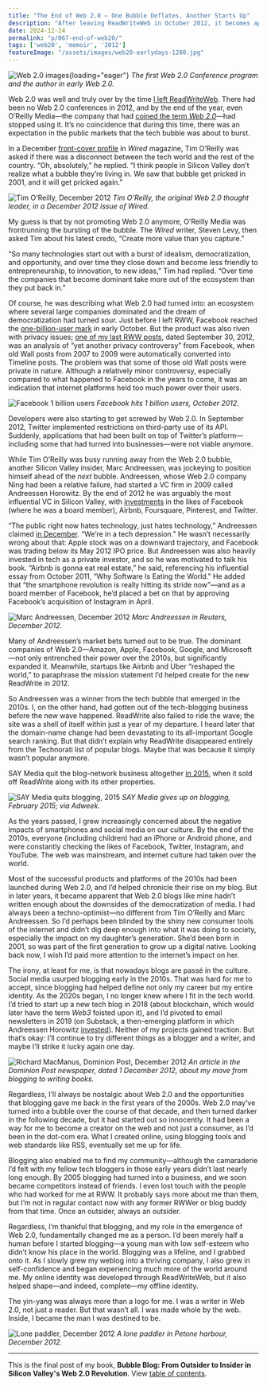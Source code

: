 ```yaml
---
title: "The End of Web 2.0 — One Bubble Deflates, Another Starts Up"
description: "After leaving ReadWriteWeb in October 2012, it becomes apparent that the Web 2.0 era is over. I reflect on what the Web 2.0 bubble meant and how the internet industry continues to evolve."
date: 2024-12-24
permalink: "p/067-end-of-web20/"
tags: ['web20', 'memoir', '2012']
featureImage: "/assets/images/web20-earlydays-1280.jpg"
---
```


![Web 2.0 images](/assets/images/web20-earlydays-1280.jpg){loading="eager"}
*The first Web 2.0 Conference program and the author in early Web 2.0.*

Web 2.0 was well and truly over by the time [I left ReadWriteWeb](/p/066-readwriteweb-2012/). There had been no Web 2.0 conferences in 2012, and by the end of the year, even O’Reilly Media—the company that had [coined the term *Web 2.0*](/p/003-the-first-web-20-conference-2004)—had stopped using it. It’s no coincidence that during this time, there was an expectation in the public markets that the tech bubble was about to burst.

In a December [front-cover profile](https://web.archive.org/web/20121226041610/http://www.wired.com/business/2012/12/mf-tim-oreilly-qa/all/) in *Wired* magazine, Tim O’Reilly was asked if there was a disconnect between the tech world and the rest of the country. “Oh, absolutely,” he replied. “I think people in Silicon Valley don’t realize what a bubble they’re living in. We saw that bubble get pricked in 2001, and it will get pricked again.”

![Tim O'Reilly, December 2012](/assets/images/timoreilly-dec2012.jpg)
*Tim O'Reilly, the original Web 2.0 thought leader, in a December 2012 issue of Wired.*

My guess is that by not promoting Web 2.0 anymore, O’Reilly Media was frontrunning the bursting of the bubble. The *Wired* writer, Steven Levy, then asked Tim about his latest credo, “Create more value than you capture.” 

“So many technologies start out with a burst of idealism, democratization, and opportunity, and over time they close down and become less friendly to entrepreneurship, to innovation, to new ideas,” Tim had replied. “Over time the companies that become dominant take more out of the ecosystem than they put back in.”

Of course, he was describing what Web 2.0 had turned into: an ecosystem where several large companies dominated and the dream of democratization had turned sour. Just before I left RWW, Facebook reached the [one-billion-user mark](https://money.cnn.com/2012/10/04/technology/facebook-billion-users/index.html) in early October. But the product was also riven with privacy issues; [one of my last RWW posts](https://web.archive.org/web/20121002205645/http://www.readwriteweb.com/archives/yes-facebook-this-was-a-privacy-bungle-heres-what-you-shouldve-done.php), dated September 30, 2012, was an analysis of “yet another privacy controversy” from Facebook, when old Wall posts from 2007 to 2009 were automatically converted into Timeline posts. The problem was that some of those old Wall posts were private in nature. Although a relatively minor controversy, especially compared to what happened to Facebook in the years to come, it was an indication that internet platforms held too much power over their users.

![Facebook 1 billion users](/assets/images/facebook-1billion-oct2012.jpg)
*Facebook hits 1 billion users, October 2012.*

Developers were also starting to get screwed by Web 2.0. In September 2012, Twitter implemented restrictions on third-party use of its API. Suddenly, applications that had been built on top of Twitter’s platform—including some that had turned into businesses—were not viable anymore.

While Tim O’Reilly was busy running away from the Web 2.0 bubble, another Silicon Valley insider, Marc Andreessen, was jockeying to position himself ahead of the *next* bubble. Andreessen, whose Web 2.0 company Ning had been a relative failure, had started a VC firm in 2009 called Andreessen Horowitz. By the end of 2012 he was arguably the most influential VC in Silicon Valley, with [investments](https://web.archive.org/web/20121222221639/http://a16z.com/portfolio/) in the likes of Facebook (where he was a board member), Airbnb, Foursquare, Pinterest, and Twitter.

“The public right now hates technology, just hates technology,” Andreessen claimed [in December](https://www.reuters.com/article/us-venture-andreessen-dealbook-idUSBRE8BB1GZ20121212). “We’re in a tech depression.” He wasn’t necessarily wrong about that: Apple stock was on a downward trajectory, and Facebook was trading below its May 2012 IPO price. But Andreessen was also heavily invested in tech as a private investor, and so he was motivated to talk his book. “Airbnb is gonna eat real estate,” he said, referencing his influential essay from October 2011, “Why Software Is Eating the World.” He added that “the smartphone revolution is really hitting its stride now”—and as a board member of Facebook, he’d placed a bet on that by approving Facebook’s acquisition of Instagram in April.

![Marc Andreessen, December 2012](/assets/images/andreessen-bubble-dec2012.jpg)
*Marc Andreessen in Reuters, December 2012.*

Many of Andreessen’s market bets turned out to be true. The dominant companies of Web 2.0—Amazon, Apple, Facebook, Google, and Microsoft—not only entrenched their power over the 2010s, but significantly expanded it. Meanwhile, startups like Airbnb and Uber “reshaped the world,” to paraphrase the mission statement I’d helped create for the new ReadWrite in 2012.

So Andreessen was a winner from the tech bubble that emerged in the 2010s. I, on the other hand, had gotten out of the tech-blogging business before the new wave happened. ReadWrite also failed to ride the wave; the site was a shell of itself within just a year of my departure. I heard later that the domain-name change had been devastating to its all-important Google search ranking. But that didn’t explain why ReadWrite disappeared entirely from the Technorati list of popular blogs. Maybe that was because it simply wasn’t popular anymore.

SAY Media quit the blog-network business altogether [in 2015](https://www.adweek.com/performance-marketing/say-media-unloads-its-websites-focus-tech-162806/), when it sold off ReadWrite along with its other properties.

![SAY Media quits blogging, 2015](/assets/images/saymedia-quits-blogbusiness-2015.jpg)
*SAY Media gives up on blogging, February 2015; via Adweek.*

As the years passed, I grew increasingly concerned about the negative impacts of smartphones and social media on our culture. By the end of the 2010s, everyone (including children) had an iPhone or Android phone, and were constantly checking the likes of Facebook, Twitter, Instagram, and YouTube. The web was mainstream, and internet culture had taken over the world.

Most of the successful products and platforms of the 2010s had been launched during Web 2.0, and I’d helped chronicle their rise on my blog. But in later years, it became apparent that Web 2.0 blogs like mine hadn’t written enough about the downsides of the democratization of media. I had always been a techno-optimist—no different from Tim O’Reilly and Marc Andreessen. So I’d perhaps been blinded by the shiny new consumer tools of the internet and didn’t dig deep enough into what it was doing to society, especially the impact on my daughter’s generation. She’d been born in 2001, so was part of the first generation to grow up a digital native. Looking back now, I wish I’d paid more attention to the internet’s impact on her.

The irony, at least for me, is that nowadays blogs are passé in the culture. Social media usurped blogging early in the 2010s. That was hard for me to accept, since blogging had helped define not only my career but my entire identity. As the 2020s began, I no longer knew where I fit in the tech world. I’d tried to start up a new tech blog in 2018 (about blockchain, which would later have the term *Web3* foisted upon it), and I’d pivoted to email newsletters in 2019 (on Substack, a then-emerging platform in which Andreessen Horowitz [invested](https://a16z.com/2019/07/16/substack/)). Neither of my projects gained traction. But that’s okay: I’ll continue to try different things as a blogger and a writer, and maybe I’ll strike it lucky again one day.

![Richard MacManus, Dominion Post, December 2012](/assets/images/ricmac-dompost-1dec2012.jpg)
*An article in the Dominion Post newspaper, dated 1 December 2012, about my move from blogging to writing books.*

Regardless, I’ll always be nostalgic about Web 2.0 and the opportunities that blogging gave me back in the first years of the 2000s. Web 2.0 may’ve turned into a bubble over the course of that decade, and then turned darker in the following decade, but it had started out so innocently. It had been a way for me to become a creator on the web and not just a consumer, as I’d been in the dot-com era. What I created online, using blogging tools and web standards like RSS, eventually set me up for life.

Blogging also enabled me to find my community—although the camaraderie I’d felt with my fellow tech bloggers in those early years didn’t last nearly long enough. By 2005 blogging had turned into a business, and we soon became competitors instead of friends. I even lost touch with the people who had worked for me at RWW. It probably says more about me than them, but I’m not in regular contact now with any former RWWer or blog buddy from that time. Once an outsider, always an outsider.

Regardless, I’m thankful that blogging, and my role in the emergence of Web 2.0, fundamentally changed me as a person. I’d been merely half a human before I started blogging—a young man with low self-esteem who didn’t know his place in the world. Blogging was a lifeline, and I grabbed onto it. As I slowly grew my weblog into a thriving company, I also grew in self-confidence and began experiencing much more of the world around me. My online identity was developed through ReadWriteWeb, but it also helped shape—and indeed, complete—my offline identity.

The yin-yang was always more than a logo for me. I was a writer in Web 2.0, not just a reader. But that wasn’t all. I was made whole by the web. Inside, I became the man I was destined to be.

![Lone paddler, December 2012](/assets/images/lone-paddler-dec2012.jpg)
*A lone paddler in Petone harbour, December 2012.*

* * *

This is the final post of my book, **Bubble Blog: From Outsider to Insider in Silicon Valley's Web 2.0 Revolution**. View [table of contents](/p/roadmap-bubbleblog/).
